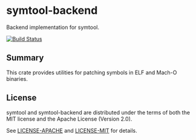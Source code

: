 # symtool-backend
Backend implementation for symtool.

[![Build Status](https://github.com/calebzulawski/symtool/workflows/Continuous%20Integration/badge.svg)](https://github.com/calebzulawski/symtool)

## Summary
This crate provides utilities for patching symbols in ELF and Mach-O binaries.

## License
symtool and symtool-backend are distributed under the terms of both the MIT license and the Apache License (Version 2.0).

See [LICENSE-APACHE](LICENSE-APACHE) and [LICENSE-MIT](LICENSE-MIT) for details.

